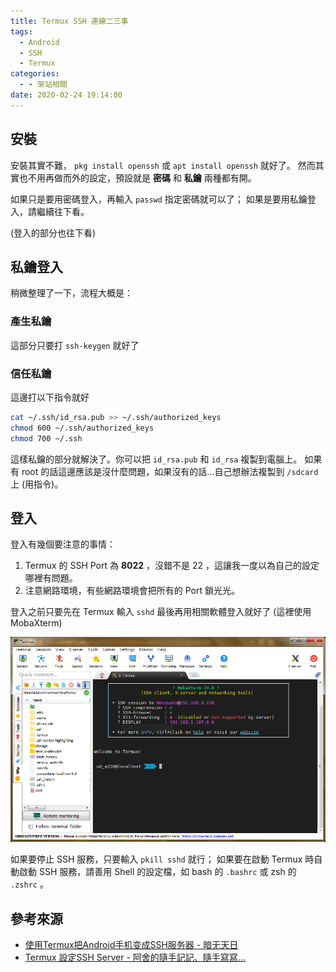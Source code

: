 ```yaml
---
title: Termux SSH 連線二三事
tags:
  - Android
  - SSH
  - Termux
categories:
  - - 架站相關
date: 2020-02-24 19:14:00
---
```


## 安裝

安裝其實不難， `pkg install openssh` 或 `apt install openssh` 就好了。 然而其實也不用再做而外的設定，預設就是 **密碼** 和 **私鑰** 兩種都有開。

如果只是要用密碼登入，再輸入 `passwd` 指定密碼就可以了； 如果是要用私鑰登入，請繼續往下看。

(登入的部分也往下看)

## 私鑰登入

稍微整理了一下，流程大概是：

### 產生私鑰

這部分只要打 `ssh-keygen` 就好了

### 信任私鑰

這邊打以下指令就好

```bash
cat ~/.ssh/id_rsa.pub >> ~/.ssh/authorized_keys
chmod 600 ~/.ssh/authorized_keys
chmod 700 ~/.ssh
```

這樣私鑰的部分就解決了。你可以把 `id_rsa.pub` 和 `id_rsa` 複製到電腦上。 如果有 root 的話這邊應該是沒什麼問題，如果沒有的話...自己想辦法複製到 `/sdcard` 上 (用指令)。

## 登入

登入有幾個要注意的事情：

1.  Termux 的 SSH Port 為 **8022** ，沒錯不是 22 ，這讓我一度以為自己的設定哪裡有問題。
2.  注意網路環境，有些網路環境會把所有的 Port 鎖光光。

登入之前只要先在 Termux 輸入 `sshd` 最後再用相關軟體登入就好了 (這裡使用 MobaXterm)

![](/post_image/2020/termux-ssh/termux-ssh-mobaxterm.png)

如果要停止 SSH 服務，只要輸入 `pkill sshd` 就行； 如果要在啟動 Termux 時自動啟動 SSH 服務，請善用 Shell 的設定檔，如 bash 的 `.bashrc` 或 zsh 的 `.zshrc` 。

## 參考來源

*   [使用Termux把Android手机变成SSH服务器 - 暗无天日](http://blog.lujun9972.win/blog/2018/01/24/%E4%BD%BF%E7%94%A8termux%E6%8A%8Aandroid%E6%89%8B%E6%9C%BA%E5%8F%98%E6%88%90ssh%E6%9C%8D%E5%8A%A1%E5%99%A8/)
*   [Termux 設定SSH Server - 阿舍的隨手記記、隨手寫寫...](https://www.arthurtoday.com/2017/04/termux-install-and-config-ssh-server.html)